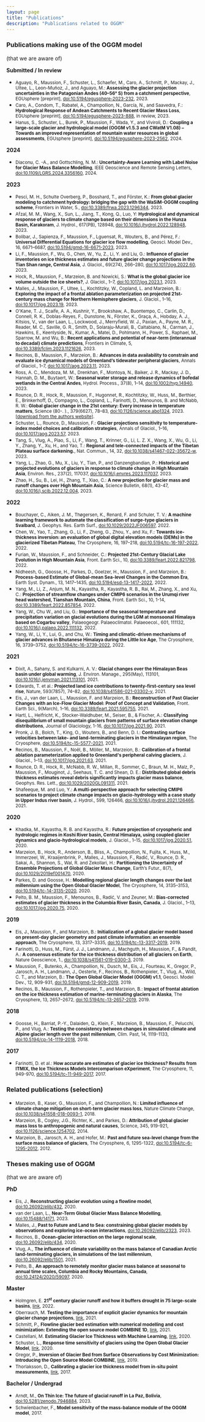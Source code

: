 ```yaml
---
layout: page
title: "Publications"
description: "Publications related to OGGM"
---
```


### Publications making use of the OGGM model

(that we are aware of)

**Submitted / In review**

- <small> Aguayo, R., Maussion, F., Schuster, L., Schaefer, M., Caro, A., Schmitt, P., Mackay, J., Ultee, L., Leon-Muñoz, J., and Aguayo, M.: **Assessing the glacier projection uncertainties in the Patagonian Andes (40–56° S) from a catchment perspective**, EGUsphere [preprint], [doi:10.5194/egusphere-2023-232](https://doi.org/10.5194/egusphere-2023-2325), 2023.</small>
- <small> Caro, A., Condom, T., Rabatel, A., Champollion, N., García, N., and Saavedra, F.: **Hydrological Response of Andean Catchments to Recent Glacier Mass Loss**, EGUsphere [preprint], [doi:10.5194/egusphere-2023-888](https://doi.org/10.5194/egusphere-2023-888), in review, 2023.</small>
- <small> Hanus, S., Schuster, L., Burek, P., Maussion, F., Wada, Y., and Viviroli, D.: **Coupling a large-scale glacier and hydrological model (OGGM v1.5.3 and CWatM V1.08) – Towards an improved representation of mountain water resources in global assessments**, EGUsphere [preprint], [doi:10.5194/egusphere-2023-2562](https://doi.org/10.5194/egusphere-2023-2562), 2024.</small>


**2024**

- <small> Diaconu, C. -A., and Gottschling, N. M.: **Uncertainty-Aware Learning with Label Noise for Glacier Mass Balance Modelling**, IEEE Geoscience and Remote Sensing Letters, [doi:10.1109/LGRS.2024.3356160](https://doi.org/10.1109/LGRS.2024.3356160), 2024.</small>

**2023**

- <small> Pesci, M. H., Schulte Overberg, P., Bosshard, T., and Förster, K.: **From global glacier modeling to catchment hydrology: bridging the gap with the WaSiM-OGGM coupling scheme**, Frontiers in Water, 5., [doi:10.3389/frwa.2023.1296344](https://doi.org/10.3389/frwa.2023.1296344), 2023.</small>
- <small> Afzal, M. M., Wang, X., Sun, L., Jiang, T., Kong, Q., Luo, Y: **Hydrological and dynamical response of glaciers to climate change based on their dimensions in the Hunza Basin, Karakoram**, J. Hydrol., 617(PB), 128948, [doi:10.1016/j.jhydrol.2022.128948](https://doi.org/10.1016/j.jhydrol.2022.128948), 2023.</small>
- <small> Bolibar, J., Sapienza, F., Maussion, F., Lguensat, R., Wouters, B., and Pérez, F.: **Universal Differential Equations for glacier ice flow modelling**, Geosci. Model Dev., 16, 6671–6687, [doi:10.5194/gmd-16-6671-2023](https://doi.org/10.5194/gmd-16-6671-2023), 2023.</small>
- <small> Li, F., Maussion, F., Wu, G., Chen, W., Yu, Z., Li, Y. and Liu, G.: **Influence of glacier inventories on ice thickness estimates and future glacier change projections in the Tian Shan range, Central Asia**, J. Glaciol., 69(274), 266–280, [doi:10.1017/jog.2022.60](https://doi.org/10.1017/jog.2022.60), 2023.</small>
- <small> Hock, R., Maussion, F., Marzeion, B. and Nowicki, S.: **What is the global glacier ice volume outside the ice sheets?**, J. Glaciol., 1–7, [doi:10.1017/jog.2023.1](https://doi.org/10.1017/jog.2023.1), 2023.</small>
- <small> Malles, J., Maussion, F., Ultee, L., Kochtitzky, W., Copland, L. and Marzeion, B.: **Exploring the impact of a frontal ablation parameterization on projected 21st-century mass change for Northern Hemisphere glaciers**, J. Glaciol., 1–16, [doi:10.1017/jog.2023.19](https://doi.org/10.1017/jog.2023.19), 2023.</small>
- <small> O'Kane, T. J., Scaife, A. A., Kushnir, Y., Brookshaw, A., Buontempo, C., Carlin, D., Connell, R. K., Doblas-Reyes, F., Dunstone, N., Förster, K., Graça, A., Hobday, A. J., Kitsios, V., van der Laan, L., Lockwood, J., Merryfield, W. J., Paxian, A., Payne, M. R., Reader, M. C., Saville, G. R., Smith, D., Solaraju-Murali, B., Caltabiano, N., Carman, J., Hawkins, E., Keenlyside, N., Kumar, A., Matei, D., Pohlmann, H., Power, S., Raphael, M., Sparrow, M. and Wu, B.: **Recent applications and potential of near-term (interannual to decadal) climate predictions**, Frontiers in Climate, 5, [doi:10.3389/fclim.2023.1121626](https://doi.org/10.3389/fclim.2023.1121626), 2023.</small>
- <small> Recinos, B., Maussion, F., Marzeion, B.: **Advances in data availability to constrain and evaluate ice dynamical models of Greenland’s tidewater peripheral glaciers**, Annals of Glaciol., 1–7, [doi:10.1017/aog.2023.11](https://doi.org/10.1017/aog.2023.11), 2023.</small>
- <small> Ross, A. C., Mendoza, M. M., Drenkhan, F., Montoya, N., Baiker, J. R., Mackay, J. D., Hannah, D. M., Buytaert, W.: **Seasonal water storage and release dynamics of bofedal wetlands in the Central Andes**, Hydrol. Process., 37(8), 1–14, [doi:10.1002/hyp.14940](https://doi.org/10.1002/hyp.14940), 2023.</small>
- <small> Rounce, D. R., Hock, R., Maussion, F., Hugonnet, R., Kochtitzky, W., Huss, M., Berthier, E., Brinkerhoff, D., Compagno, L., Copland, L., Farinotti, D., Menounos, B. and McNabb, R. W.: **Global glacier change in the 21st century: Every increase in temperature matters**, Science (80-. )., 379(6627), 78–83, [doi:10.1126/science.abo1324](https://doi.org/10.1126/science.abo1324), 2023. [[download from the authors website](https://www.cmu.edu/cee/people/faculty/rounce.html)].</small>
- <small> Schuster, L., Rounce, D., Maussion, F.: **Glacier projections sensitivity to temperature-index model choices and calibration strategies**, Annals of Glaciol., 1–16, [doi:10.1017/aog.2023.57](https://doi.org/10.1017/aog.2023.57), 2023.</small>
- <small> Tang, S., Vlug, A., Piao, S., Li, F., Wang, T., Krinner, G., Li, L. Z. X., Wang, X., Wu, G., Li, Y., Zhang, Y., Xu, H., and Yao, T.: **Regional and tele-connected impacts of the Tibetan Plateau surface darkening.**, Nat. Commun., 14, 32, [doi:10.1038/s41467-022-35672-w](https://doi.org/10.1038/s41467-022-35672-w), 2023.</small>
- <small> Yang, L., Zhao, G., Mu, X., Liu, Y., Tian, P., and Danzengbandian, P.: **Historical and projected evolutions of glaciers in response to climate change in High Mountain Asia**, Environ. Res., 237(2), 117037, [doi:10.1016/j.envres.2023.117037](https://doi.org/10.1016/j.envres.2023.117037), 2023. </small>
- <small> Zhao, H., Su, B., Lei, H., Zhang, T., Xiao, C.: **A new projection for glacier mass and runoff changes over High Mountain Asia**, Science Bulletin, 68(1), 43-47, [doi:10.1016/j.scib.2022.12.004](https://doi.org/10.1016/j.scib.2022.12.004), 2023.</small>


**2022**

- <small> Bouchayer, C., Aiken, J. M., Thøgersen, K., Renard, F. and Schuler, T. V.: **A machine learning framework to automate the classification of surge‐type glaciers in Svalbard**, J. Geophys. Res. Earth Surf., [doi:10.1029/2022JF006597](https://doi.org/10.1029/2022JF006597), 2022.</small>
- <small> Chen, W., Yao, T., Zhang, G., Li, F., Zheng, G., Zhou, Y., and Xu, F.: **Towards ice-thickness inversion: an evaluation of global digital elevation models (DEMs) in the glacierized Tibetan Plateau**, The Cryosphere, 16, 197–218, [doi:10.5194/tc-16-197-2022](https://doi.org/10.5194/tc-16-197-2022), 2022.</small>
- <small> Furian, W., Maussion, F., and Schneider, C.: **Projected 21st-Century Glacial Lake Evolution in High Mountain Asia**, Front. Earth Sci., 10, [doi:10.3389/feart.2022.821798](https://doi.org/10.3389/feart.2022.821798), 2022.</small>
- <small> Nidheesh, G., Goosse, H., Parkes, D., Goelzer, H., Maussion, F., and Marzeion, B.: **Process-based Estimate of Global-mean Sea-level Changes in the Common Era**, Earth Syst. Dynam., 13, 1417–1435, [doi:10.5194/esd-13-1417-2022](https://doi.org/10.5194/esd-13-1417-2022), 2022.</small>
- <small> Yang, M., Li, Z., Anjum, M. N., Kayastha, R., Kayastha, R. B., Rai, M., Zhang, X., and Xu, C.: **Projection of streamflow changes under CMIP6 scenarios in the Urumqi river head watershed, Tianshan Mountain, China**, Front. Earth Sci., 10, 1-14, [doi:10.3389/feart.2022.857854](https://doi.org/10.3389/feart.2022.857854), 2022. </small>
- <small> Yang, W., Chu W., and Liu, G.: **Importance of the seasonal temperature and precipitation variation on glacial evolutions during the LGM at monsoonal Himalaya based on Cogarbu valley**, Palaeogeogr. Palaeoclimatol. Palaeoecol., 601, 111132, [doi:10.1016/j.palaeo.2022.111132](https://doi.org/10.1016/j.palaeo.2022.111132), 2022. </small>
- <small> Yang, W., Li, Y., Lui, G., and Chu, W.: **Timing and climatic-driven mechanisms of glacier advances in Bhutanese Himalaya during the Little Ice Age**, The Cryosphere, 16, 3739–3752, [doi:10.5194/tc-16-3739-2022](https://doi.org/10.5194/tc-16-3739-2022), 2022. </small>

**2021**

- <small> Dixit, A., Sahany, S. and Kulkarni, A. V.: **Glacial changes over the Himalayan Beas basin under global warming**, J. Environ. Manage., 295(May), 113101, [doi:10.1016/j.jenvman.2021.113101](https://doi.org/10.1016/j.jenvman.2021.113101), 2021.</small>
- <small> Edwards, T. et al.: **Projected land ice contributions to twenty-first-century sea level rise**, Nature, 593(7857), 74–82, [doi:10.1038/s41586-021-03302-y](https://doi.org/10.1038/s41586-021-03302-y), 2021.</small>
- <small> Eis, J., van der Laan, L., Maussion, F. and Marzeion, B.: **Reconstruction of Past Glacier Changes with an Ice-Flow Glacier Model: Proof of Concept and Validation**, Front. Earth Sci., 9(March), 1–16, [doi:10.3389/feart.2021.595755](https://doi.org/10.3389/feart.2021.595755), 2021.</small>
- <small> Hartl, L., Helfricht, K., Stocker-Waldhuber, M., Seiser, B., & Fischer, A.: **Classifying disequilibrium of small mountain glaciers from patterns of surface elevation change distributions**, Journal of Glaciology, 1-16, [doi:10.1017/jog.2021.90](https://doi.org/10.1017/jog.2021.90), 2021.</small>
- <small> Pronk, J. B., Bolch, T., King, O., Wouters, B., and Benn, D. I.: **Contrasting surface velocities between lake- and land-terminating glaciers in the Himalayan region**, The Cryosphere, [doi:10.5194/tc-15-5577-2021](https://doi.org/10.5194/tc-15-5577-2021), 2021.</small>
- <small> Recinos, B., Maussion, F., Noël, B., Möller, M., Marzeion, B.: **Calibration of a frontal ablation parameterization applied to Greenland's peripheral calving glaciers**, J. Glaciol., 1–13, [doi:10.1017/jog.2021.63](https://doi.org/10.1017/jog.2021.63), 2021.</small>
- <small> Rounce, D. R., Hock, R., McNabb, R. W., Millan, R., Sommer, C., Braun, M. H., Malz, P., Maussion, F., Mouginot, J., Seehaus, T. C. and Shean, D. E.: **Distributed global debris thickness estimates reveal debris significantly impacts glacier mass balance**, Geophys. Res. Lett., [doi:10.1029/2020GL091311](https://doi.org/10.1029/2020GL091311), 2021.</small>
- <small> Shafeeque, M. and Luo, Y.: **A multi-perspective approach for selecting CMIP6 scenarios to project climate change impacts on glacio-hydrology with a case study in Upper Indus river basin**, J. Hydrol., 599, 126466, [doi:10.1016/j.jhydrol.2021.126466](https://doi.org/10.1016/j.jhydrol.2021.126466), 2021.</small>

**2020**

- <small> Khadka, M., Kayastha, R. B. and Kayastha, R.: **Future projection of cryospheric and hydrologic regimes in Koshi River basin, Central Himalaya, using coupled glacier dynamics and glacio-hydrological models**, J. Glaciol., 1–15, [doi:10.1017/jog.2020.51](https://doi.org/10.1017/jog.2020.51), 2020.</small>
- <small> Marzeion, B., Hock, R., Anderson, B., Bliss, A., Champollion, N., Fujita, K., Huss, M., Immerzeel, W., Kraaijenbrink, P., Malles, J., Maussion, F., Radić, V., Rounce, D. R., Sakai, A., Shannon, S., Wal, R. and Zekollari, H.: **Partitioning the Uncertainty of Ensemble Projections of Global Glacier Mass Change**, Earth’s Futur., 8(7), [doi:10.1029/2019ef001470](https://doi.org/10.1029/2019ef001470), 2020.</small>
- <small> Parkes, D. and Goosse, H.: **Modelling regional glacier length changes over the last millennium using the Open Global Glacier Model**, The Cryosphere, 14, 3135–3153, [doi:10.5194/tc-14-3135-2020](https://doi.org/10.5194/tc-14-3135-2020), 2020.</small>
- <small> Pelto, B. M., Maussion, F., Menounos, B., Radić, V. and Zeuner, M.: **Bias-corrected estimates of glacier thickness in the Columbia River Basin, Canada**, J. Glaciol., 1–13, [doi:10.1017/jog.2020.75](https://doi.org/10.1017/jog.2020.75), 2020.</small>

**2019**

- <small> Eis, J., Maussion, F., and Marzeion, B.: **Initialization of a global glacier model based on present-day glacier geometry and past climate information: an ensemble approach**, The Cryosphere, 13, 3317–3335, [doi:10.5194/tc-13-3317-2019](https://doi.org/10.5194/tc-13-3317-2019), 2019.</small>
- <small> Farinotti, D., Huss, M., Fürst, J. J., Landmann, J., Machguth, H., Maussion, F., & Pandit, A.: **A consensus estimate for the ice thickness distribution of all glaciers on Earth**, Nature Geoscience, 1., [doi:10.1038/s41561-019-0300-3](https://doi.org/10.1038/s41561-019-0300-3), 2019.</small>
- <small> Maussion, F., Butenko, A., Champollion, N., Dusch, M., Eis, J., Fourteau, K., Gregor, P., Jarosch, A. H., Landmann, J., Oesterle, F., Recinos, B., Rothenpieler, T., Vlug, A., Wild, C. T., and Marzeion, B.: **The Open Global Glacier Model (OGGM) v1.1**, Geosci. Model Dev., 12, 909-931, [doi:10.5194/gmd-12-909-2019](https://doi.org/10.5194/gmd-12-909-2019), 2019.</small>
- <small> Recinos, B., Maussion, F., Rothenpieler, T., and Marzeion, B.: **Impact of frontal ablation on the ice thickness estimation of marine-terminating glaciers in Alaska**, The Cryosphere, 13, 2657–2672, [doi:10.5194/tc-13-2657-2019](https://doi.org/10.5194/tc-13-2657-2019), 2019.</small>

**2018**

- <small> Goosse, H., Barriat, P.-Y., Dalaiden, Q., Klein, F., Marzeion, B., Maussion, F., Pelucchi, P., and Vlug, A.: **Testing the consistency between changes in simulated climate and Alpine glacier length over the past millennium**, Clim. Past, 14, 1119-1133, [doi:10.5194/cp-14-1119-2018](https://doi.org/10.5194/cp-14-1119-2018), 2018.</small>

**2017**

- <small> Farinotti, D. et al.:  **How accurate are estimates of glacier ice thickness? Results from ITMIX, the Ice Thickness Models Intercomparison eXperiment**, The Cryosphere, 11, 949-970, [doi:10.5194/tc-11-949-2017](https://doi.org/10.5194/tc-11-949-2017), 2017.</small>


### Related publications (selection)

- <small> Marzeion, B., Kaser, G., Maussion, F., and Champollion, N.: **Limited influence of climate change mitigation on short-term glacier mass loss**, Nature Climate Change, [doi:10.1038/s41558-018-0093-1](https://doi.org/10.1038/s41558-018-0093-1), 2018. </small>
- <small> Marzeion, B., Cogley, J.G., Richter, K., and Parkes, D.: **Attribution of global glacier mass loss to anthropogenic and natural causes**, Science, 345, 919-921, [doi:10.1126/science.1254702](https://doi.org/10.1126/science.1254702), 2014. </small>
- <small> Marzeion, B., Jarosch, A. H., and Hofer, M.: **Past and future sea-level change from the surface mass balance of glaciers**, The Cryosphere, 6, 1295-1322, [doi:10.5194/tc-6-1295-2012](https://doi.org/10.5194/tc-6-1295-2012), 2012. </small>

### Theses making use of OGGM

(that we are aware of)

**PhD**

- <small> Eis, J., **Reconstructing glacier evolution using a flowline model**, [doi:10.26092/elib/432](http://dx.doi.org/10.26092/elib/432), 2020. </small>
- <small> van der Laan, L., **Near-Term Global Glacier Mass Balance Modelling**, [doi:10.15488/14171](https://doi.org/10.15488/14171), 2023. </small>
- <small> Malles, J., **Past to Future and Land to Sea: constraining global glacier models by observations and exploring ice-ocean interactions**, [doi:10.26092/elib/2323](http://dx.doi.org/10.26092/elib/2323), 2023. </small>
- <small> Recinos, B., **Ocean-glacier interaction on the large regional scale**, [doi:10.26092/elib/434](http://dx.doi.org/10.26092/elib/434), 2020. </small>
- <small> Vlug, A., **The influence of climate variability on the mass balance of Canadian Arctic land-terminating glaciers, in simulations of the last millennium**, [doi:10.26092/elib/1501](http://dx.doi.org/10.26092/elib/1501), 2021. </small>
- <small> Pelto, B., **An approach to remotely monitor glacier mass balance at seasonal to annual time scales, Columbia and Rocky Mountains, Canada**, [doi:10.24124/2020/59097](http://doi.org/10.24124/2020/59097), 2020. </small>

**Master**
- <small> Holmgren, E. **21<sup>st</sup> century glacier runoff and how it buffers drought in 75 large-scale basins**, [link](https://diglib.uibk.ac.at/ulbtirolhs/content/titleinfo/7754587), 2022. </small>
- <small> Oberrauch, M. **Testing the importance of explicit glacier dynamics for mountain glacier change projections**, [link](https://diglib.uibk.ac.at/ulbtirolhs/content/titleinfo/5878449), 2021. </small>
- <small> Schmitt, P., **Flowline glacier bed estimation with numerical modelling and cost minimization: Extending the open source model COMBINE 1D**, [link](https://diglib.uibk.ac.at/ulbtirolhs/content/titleinfo/6139027), 2021. </small>
- <small> Castellani, M. **Estimating Glacier Ice Thickness with Machine Learning**, [link](https://diglib.uibk.ac.at/urn:nbn:at:at-ubi:1-60115), 2020. </small>
- <small> Schuster, L., **Response time sensitivity of glaciers using the Open Global Glacier Model**, [link](https://diglib.uibk.ac.at/ulbtirolhs/content/titleinfo/4864453), 2020. </small>
- <small> Gregor, P., **Inversion of Glacier Bed from Surface Observations by Cost Minimization: Introducing the Open Source Model COMBINE**, [link](https://diglib.uibk.ac.at/ulbtirolhs/content/titleinfo/3086935), 2019. </small>
- <small> Thorlaksson, D., **Calibrating a glacier ice thickness model from in-situ point measurements**, [link](https://diglib.uibk.ac.at/urn:nbn:at:at-ubi:1-7259), 2017. </small>

**Bachelor / Undergrad**
- <small> Arndt, M., **On Thin Ice: The future of glacial runoff in La Paz, Bolivia**, [doi:10.5281/zenodo.7946884](https://dx.doi.org/10.5281/zenodo.7946884), 2023. </small>
- <small> Schwienbacher, F., **Model sensitivity of the mass-balance module of the OGGM model**, 2017. </small>
